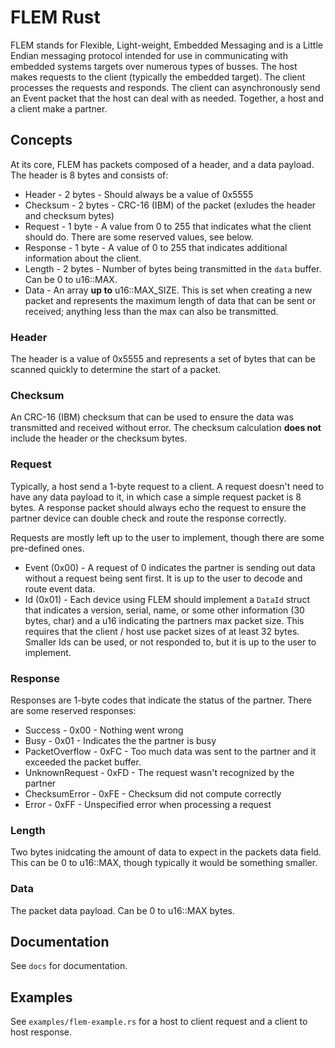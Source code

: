 # FLEM Rust

FLEM stands for Flexible, Light-weight, Embedded Messaging and is a Little Endian messaging protocol intended for use in communicating with embedded systems targets over numerous types of busses. The host makes requests to the client (typically the embedded target). The client processes the requests and responds. The client can asynchronously send an Event packet that the host can deal with as needed. Together, a host and a client make a partner.

## Concepts

At its core, FLEM has packets composed of a header, and a data payload. The header is 8 bytes and consists of:
- Header - 2 bytes - Should always be a value of 0x5555
- Checksum - 2 bytes - CRC-16 (IBM) of the packet (exludes the header and checksum bytes)
- Request - 1 byte - A value from 0 to 255 that indicates what the client should do. There are some reserved values, see below.
- Response - 1 byte - A value of 0 to 255 that indicates additional information about the client.
- Length - 2 bytes - Number of bytes being transmitted in the `data` buffer. Can be 0 to u16::MAX.
- Data - An array **up to** u16::MAX_SIZE. This is set when creating a new packet and represents the maximum length of data that can be sent or received;  anything less than the max can also be transmitted.

### Header
The header is a value of 0x5555 and represents a set of bytes that can be scanned quickly to determine the start of a packet.

### Checksum
An CRC-16 (IBM) checksum that can be used to ensure the data was transmitted and received without error. The checksum calculation **does not** include the header or the checksum bytes.

### Request
Typically, a host send a 1-byte request to a client. A request doesn't need to have any data payload to it, in which case a simple request packet is 8 bytes. A response packet should always echo the request to ensure the partner device can double check and route the response correctly.

Requests are mostly left up to the user to implement, though there are some pre-defined ones.

- Event (0x00) - A request of 0 indicates the partner is sending out data without a request being sent first. It is up to the user to decode and route event data.
- Id (0x01) - Each device using FLEM should implement a `DataId` struct that indicates a version, serial, name, or some other information (30 bytes, char) and a u16 indicating the partners max packet size.  This requires that the client / host use packet sizes of at least 32 bytes. Smaller Ids can be used, or not responded to, but it is up to the user to implement.

### Response
Responses are 1-byte codes that indicate the status of the partner. There are some reserved responses:
- Success - 0x00 - Nothing went wrong
- Busy - 0x01 - Indicates the the partner is busy
- PacketOverflow - 0xFC - Too much data was sent to the partner and it exceeded the packet buffer.
- UnknownRequest - 0xFD - The request wasn't recognized by the partner
- ChecksumError - 0xFE - Checksum did not compute correctly
- Error - 0xFF - Unspecified error when processing a request

### Length
Two bytes inidcating the amount of data to expect in the packets data field. This can be 0 to u16::MAX, though typically it would be something smaller. 

### Data
The packet data payload. Can be 0 to u16::MAX bytes. 

## Documentation

See `docs` for documentation.

## Examples

See `examples/flem-example.rs` for a host to client request and a client to host response.